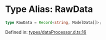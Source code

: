 # Type Alias: RawData

```ts
type RawData = Record<string, ModelData[]>;
```

Defined in: [types/dataProcessor.d.ts:16](https://github.com/iptv-org/sdk/blob/88d645d3373c4ec810ba0ec144ac251980f41667/src/types/dataProcessor.d.ts#L16)
